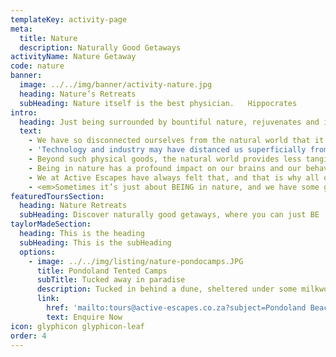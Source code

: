 ```yaml
---
templateKey: activity-page
meta:
  title: Nature
  description: Naturally Good Getaways
activityName: Nature Getaway
code: nature
banner:
  image: ../../img/banner/activity-nature.jpg
  heading: Nature’s Retreats
  subHeading: Nature itself is the best physician.   Hippocrates
intro:
  heading: Just being surrounded by bountiful nature, rejuvenates and inspires us…
  text:
    - We have so disconnected ourselves from the natural world that it is easy — and often convenient — to forget that nature remains as giving as ever, even as it vanishes bit-by-bit.
    - 'Technology and industry may have distanced us superficially from nature, but it has not changed our reliance upon the natural world: most of what we use and consume on a daily basis remains the product of multitudes of interactions within nature, and many of those interactions have been catastrophically imperilled.'
    - Beyond such physical goods, the natural world provides less tangible, but just as important, gifts in terms of beauty, art, and spirituality.
    - Being in nature has a profound impact on our brains and our behaviour; helping us to reduce anxiety and stress, and increase our attention capacity, creativity, and even our ability to connect with other people.
    - We at Active Escapes have always felt that, and that is why all our trips take place in beautiful natural surrounds, far from the madding crowds.
    - <em>Sometimes it’s just about BEING in nature, and we have some great getaways where this can be….</em>
featuredToursSection:
  heading: Nature Retreats
  subHeading: Discover naturally good getaways, where you can just BE
taylorMadeSection:
  heading: This is the heading
  subHeading: This is the subHeading
  options:
    - image: ../../img/listing/nature-pondocamps.JPG
      title: Pondoland Tented Camps
      subTitle: Tucked away in paradise
      description: Tucked in behind a dune, sheltered under some milkwoods, or on the banks of a pristine estuary, these Wild Coast Beach Camps in Northern Pondoland offer the perfect friend and family getaway.  They are a place to reflect, explore, and be reminded about what is truly important in life.
      link:
        href: 'mailto:tours@active-escapes.co.za?subject=Pondoland Beach Camp Accommodation Enquiry'
        text: Enquire Now
icon: glyphicon glyphicon-leaf
order: 4
---
```

